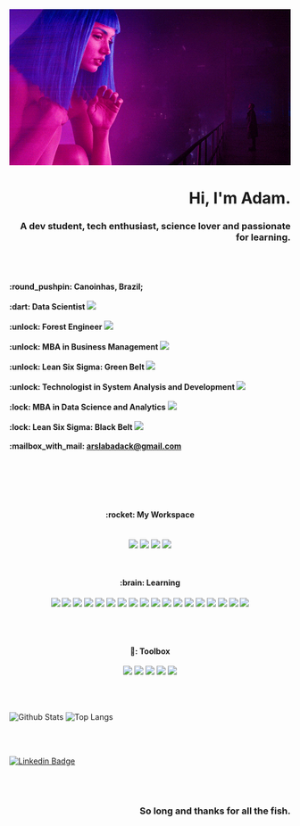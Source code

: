 <div align="center">
    <img src=".github/original.gif" width="600px">
</div>

<h1 align='right'>
    Hi, I'm Adam.
</h1>

<h3 align='right'>
    A dev student, tech enthusiast, science lover and passionate for learning.
</h3>
<br /><br />

<h4 align='left'>
    :round_pushpin: Canoinhas, Brazil;<br /><br />
    :dart: Data Scientist
    <img src="https://img.shields.io/badge/status-loading...-red" /> <br /><br />
    :unlock: Forest Engineer
    <img src="https://img.shields.io/badge/UnC-2007%20--%202010-brightgreen" /> <br /><br />
    :unlock: MBA in Business Management
    <img src="https://img.shields.io/badge/FGV-2015%20--%202017-brightgreen" /> <br /><br />
    :unlock: Lean Six Sigma: Green Belt
    <img src="https://img.shields.io/badge/PUC%2FPR-2018%20--%202019-brightgreen" /> <br /><br />
    :unlock: Technologist in System Analysis and Development
    <img src="https://img.shields.io/badge/IFSC-2019%20--%202022-brightgreen" /> <br /><br />
    :lock: MBA in Data Science and Analytics
    <img src="https://img.shields.io/badge/USP%2FEsalq-2021%20--%202023-brightgreen" /> <br /><br />
    :lock: Lean Six Sigma: Black Belt
    <img src="https://img.shields.io/badge/EDTI-2020%22-brightgreen" /> <br /><br />
    :mailbox_with_mail: <a href='mailto:arslabadack@gmail.com'>arslabadack@gmail.com</a><br /><br />
    <br /><br />
</h4>
<br />

<h4 align="center"> :rocket: My Workspace</h4>
<p align="center">
    <br />
    <img src="https://img.shields.io/badge/dell-laptop-007DB8?style=for-the-badge&logo=dell&logoColor=white" />
    <img
        src="https://img.shields.io/badge/intel-core%20i7%2009th-%230071C5.svg?&style=for-the-badge&logo=intel&logoColor=white" />
    <img src="https://img.shields.io/badge/RAM-32GB-%230071C5.svg?&style=for-the-badge&logoColor=white" />
    <img src="https://img.shields.io/badge/Ubuntu-E95420?style=for-the-badge&logo=ubuntu&logoColor=white" />
    
</p>

<br />

<h4 align="center"> :brain: Learning</h4>
<p align="center">
    <img src="https://img.shields.io/badge/Python-3776AB?style=for-the-badge&logo=python&logoColor=white" />
    <img src="https://img.shields.io/badge/PyTorch-EE4C2C?style=for-the-badge&logo=pytorch&logoColor=white" />
    <img src="https://img.shields.io/badge/Numpy-777BB4?style=for-the-badge&logo=numpy&logoColor=white" />
    <img src="https://img.shields.io/badge/Plotly-239120?style=for-the-badge&logo=plotly&logoColor=white" />
    <img src="https://img.shields.io/badge/Keras-D00000?style=for-the-badge&logo=Keras&logoColor=white" />
    <img src="https://img.shields.io/badge/Pandas-2C2D72?style=for-the-badge&logo=pandas&logoColor=white" />
    <img src="https://img.shields.io/badge/scikit_learn-F7931E?style=for-the-badge&logo=scikit-learn&logoColor=white" />
    <img src="https://img.shields.io/badge/TensorFlow-FF6F00?style=for-the-badge&logo=TensorFlow&logoColor=white" />
    <img src="https://img.shields.io/badge/MongoDB-4EA94B?style=for-the-badge&logo=mongodb&logoColor=white" />
    <img src="https://img.shields.io/badge/MySQL-005C84?style=for-the-badge&logo=mysql&logoColor=white" />
    <img src="https://img.shields.io/badge/Docker-2CA5E0?style=for-the-badge&logo=docker&logoColor=white" />
    <img src="https://img.shields.io/badge/Django-092E20?style=for-the-badge&logo=django&logoColor=green" />
    <img src="https://img.shields.io/badge/django%20rest-ff1709?style=for-the-badge&logo=django&logoColor=white" />
    <img src="https://img.shields.io/badge/Git-F05032?style=for-the-badge&logo=git&logoColor=white" />
    <img src="https://img.shields.io/badge/R-276DC3?style=for-the-badge&logo=r&logoColor=white" />
    <img src="https://img.shields.io/badge/Microsoft_Excel-217346?style=for-the-badge&logo=microsoft-excel&logoColor=white" />
    <img src="https://img.shields.io/badge/PowerBI-F2C811?style=for-the-badge&logo=Power%20BI&logoColor=white" />
    <img src="https://img.shields.io/badge/Apache_Spark-FFFFFF?style=for-the-badge&logo=apachespark&logoColor=#E35A16" />
</p>
<br /><br />

<h4 align="center"> 🧰: Toolbox</h4>
<p align="center">
    <img src="https://img.shields.io/badge/Visual_Studio_Code-0078D4?style=for-the-badge&logo=visual%20studio%20code&logoColor=white" />
    <img src="https://img.shields.io/badge/Jupyter-F37626.svg?&style=for-the-badge&logo=Jupyter&logoColor=white" />
    <img src="https://img.shields.io/badge/RStudio-75AADB?style=for-the-badge&logo=RStudio&logoColor=white" />
    <img src="https://img.shields.io/badge/Colab-F9AB00?style=for-the-badge&logo=googlecolab&color=525252" />
    <img src="https://img.shields.io/badge/Insomnia-5849be?style=for-the-badge&logo=Insomnia&logoColor=white" />
</p>
<br /><br />

<p>
    <img align="center"
        src="https://github-readme-stats.vercel.app/api?username=arslabadack&theme=radical&show_icons=true&count_private=true?&include_all_commits=true"
        alt="Github Stats" height="165" />
    <img align="center"
        src="https://github-readme-stats.vercel.app/api/top-langs/?username=arslabadack&layout=compact&theme=radical"
        alt="Top Langs" height="165" />
</p>
<br /><br />

[![Linkedin
Badge](https://img.shields.io/badge/linkedin-%230077B5.svg?&style=for-the-badge&logo=linkedin&logoColor=white&link=https://www.linkedin.com/in/slabadack/)](https://www.linkedin.com/in/slabadack/)

<br /><br />
<h3 align="right">So long and thanks for all the fish. </h3>
